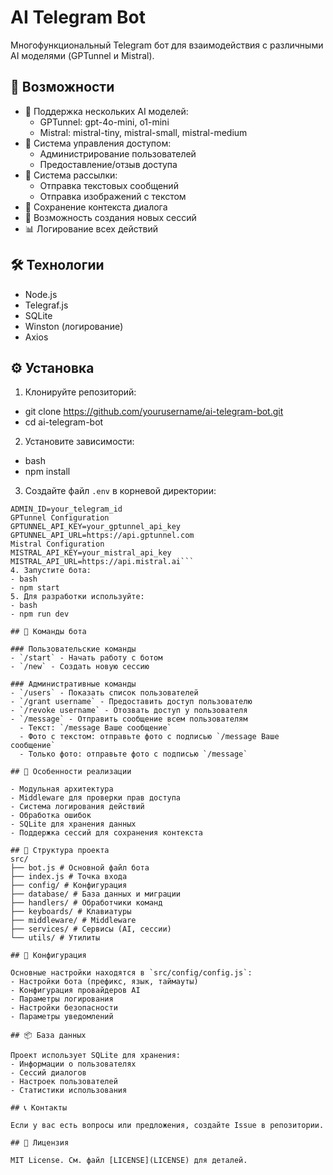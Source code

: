 # AI Telegram Bot

Многофункциональный Telegram бот для взаимодействия с различными AI моделями (GPTunnel и Mistral).

## 🚀 Возможности

- 🤖 Поддержка нескольких AI моделей:
  - GPTunnel: gpt-4o-mini, o1-mini
  - Mistral: mistral-tiny, mistral-small, mistral-medium
- 👥 Система управления доступом:
  - Администрирование пользователей
  - Предоставление/отзыв доступа
- 📨 Система рассылки:
  - Отправка текстовых сообщений
  - Отправка изображений с текстом
- 💾 Сохранение контекста диалога
- 🔄 Возможность создания новых сессий
- 📊 Логирование всех действий

## 🛠 Технологии

- Node.js
- Telegraf.js
- SQLite
- Winston (логирование)
- Axios

## ⚙️ Установка

1. Клонируйте репозиторий:
- git clone https://github.com/yourusername/ai-telegram-bot.git
- cd ai-telegram-bot
2. Установите зависимости:
- bash
- npm install
3. Создайте файл `.env` в корневой директории:
```BOT_TOKEN=your_telegram_bot_token
ADMIN_ID=your_telegram_id
GPTunnel Configuration
GPTUNNEL_API_KEY=your_gptunnel_api_key
GPTUNNEL_API_URL=https://api.gptunnel.com
Mistral Configuration
MISTRAL_API_KEY=your_mistral_api_key
MISTRAL_API_URL=https://api.mistral.ai```
4. Запустите бота:
- bash
- npm start
5. Для разработки используйте:
- bash
- npm run dev

## 📝 Команды бота

### Пользовательские команды
- `/start` - Начать работу с ботом
- `/new` - Создать новую сессию

### Административные команды
- `/users` - Показать список пользователей
- `/grant username` - Предоставить доступ пользователю
- `/revoke username` - Отозвать доступ у пользователя
- `/message` - Отправить сообщение всем пользователям
  - Текст: `/message Ваше сообщение`
  - Фото с текстом: отправьте фото с подписью `/message Ваше сообщение`
  - Только фото: отправьте фото с подписью `/message`

## 🎯 Особенности реализации

- Модульная архитектура
- Middleware для проверки прав доступа
- Система логирования действий
- Обработка ошибок
- SQLite для хранения данных
- Поддержка сессий для сохранения контекста

## 📄 Структура проекта
src/
├── bot.js # Основной файл бота
├── index.js # Точка входа
├── config/ # Конфигурация
├── database/ # База данных и миграции
├── handlers/ # Обработчики команд
├── keyboards/ # Клавиатуры
├── middleware/ # Middleware
├── services/ # Сервисы (AI, сессии)
└── utils/ # Утилиты

## 🔧 Конфигурация

Основные настройки находятся в `src/config/config.js`:
- Настройки бота (префикс, язык, таймауты)
- Конфигурация провайдеров AI
- Параметры логирования
- Настройки безопасности
- Параметры уведомлений

## 📦 База данных

Проект использует SQLite для хранения:
- Информации о пользователях
- Сессий диалогов
- Настроек пользователей
- Статистики использования

## 📞 Контакты

Если у вас есть вопросы или предложения, создайте Issue в репозитории.

## 📄 Лицензия

MIT License. См. файл [LICENSE](LICENSE) для деталей.